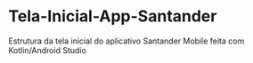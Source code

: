 # Tela-Inicial-App-Santander
Estrutura da tela inicial do aplicativo Santander Mobile feita com Kotlin/Android Studio
